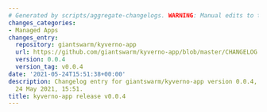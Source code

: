 ```yaml
---
# Generated by scripts/aggregate-changelogs. WARNING: Manual edits to this files will be overwritten.
changes_categories:
- Managed Apps
changes_entry:
  repository: giantswarm/kyverno-app
  url: https://github.com/giantswarm/kyverno-app/blob/master/CHANGELOG.md#004---2021-05-24
  version: 0.0.4
  version_tag: v0.0.4
date: '2021-05-24T15:51:38+00:00'
description: Changelog entry for giantswarm/kyverno-app version 0.0.4, published on
  24 May 2021, 15:51.
title: kyverno-app release v0.0.4
---
```



